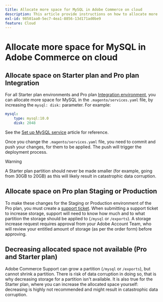 ```yaml
---
title: Allocate more space for MySQL in Adobe Commerce on cloud
description: This article provide instructions on how to allocate more space for MySQL in Adode Commerce on cloud infrastructure.
exl-id: 98501aa0-5ec7-4ea1-8856-13d171ad0be9
feature: Cloud
---
```

# Allocate more space for MySQL in Adobe Commerce on cloud


## Allocate space on Starter plan and Pro plan Integration

For all Starter plan environments and Pro plan [Integration environment](/help/announcements/adobe-commerce-announcements/integration-environment-enhancement-request-pro-and-starter.md), you can allocate more space for MySQL in the `.magento/services.yaml` file, by increasing the `mysql: disk:` parameter. For example:

```yaml
mysql:
    type: mysql:10.0
    disk: 2048
```

See the [Set up MySQL service](https://devdocs.magento.com/guides/v2.3/cloud/project/project-conf-files_services-mysql.html) article for reference.

Once you change the `.magento/services.yaml` file, you need to commit and push your changes, for them to be applied. The push will trigger the deployment process.

>[!WARNING]
>
>A Starter plan partition should never be made smaller (for example, going from 30GB to 20GB) as this will likely result in catastrophic data corruption.

## Allocate space on Pro plan Staging or Production

To make these changes for the Staging or Production environment of the Pro plan, you must create a [support ticket](/help/help-center-guide/help-center/magento-help-center-user-guide.md#merchant-not-displayed). When submitting a support ticket to increase storage, support will need to know how much and to what partition the storage should be applied to (`/mysql` or `/exports`). A storage increase request requires approval from your Adobe Account Team, who will review your entitled amount of storage (as per the order form) before approving.

## Decreasing allocated space not available (Pro and Starter plan)

Adobe Commerce Support can grow a partition (`/mysql` or `/exports`), but cannot shrink a partition. There is risk of data corruption in doing so, that is why decreasing storage for a partition isn't available.
It is also true for the Starter plan, where you can increase the allocated space yourself: decreasing is highly not recommended and might result in catastrophic data corruption.
